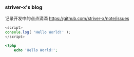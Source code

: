### striver-x's blog
记录开发中的点点滴滴
https://github.com/striver-x/note/issues

```javascript
<script>
console.log( 'Hello World!' );
</script>
```

```php
<?php
    echo 'Hello World!';
```
